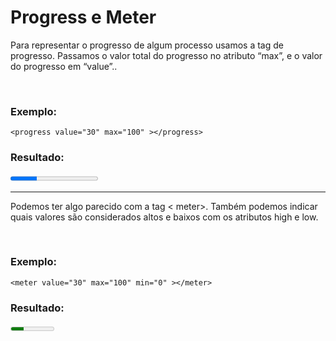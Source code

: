 <h1>Progress e Meter</h1>
<p>Para representar o progresso de algum processo usamos a tag de progresso. Passamos o valor total do progresso no atributo “max”, e o valor do progresso em “value”..</p>
<br/>
<p>
<h3>Exemplo:</h3>

    <progress value="30" max="100" ></progress>

<h3>Resultado:</h3>
<progress value="30" max="100" ></progress>
</p>
<hr/>
<p>
Podemos ter algo parecido com a tag < meter>. Também podemos indicar quais valores são considerados altos e baixos com os atributos high e low.
</p>
<br/>
<p>
<h3>Exemplo:</h3>

    <meter value="30" max="100" min="0" ></meter>
<h3>Resultado:</h3>
<meter value="30" max="100" min="0" ></meter>
</p>